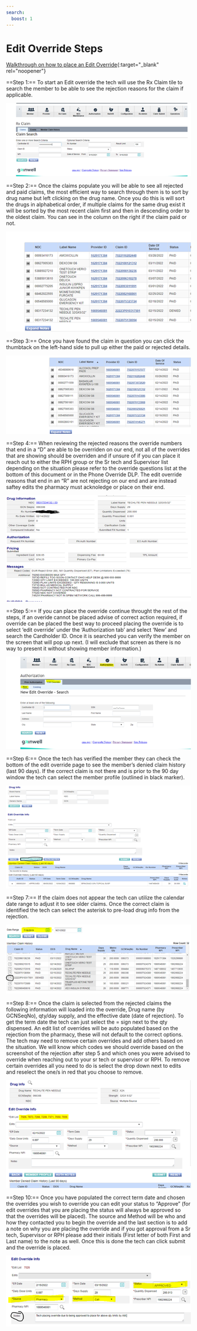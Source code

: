 ```yaml
---
search:
  boost: 1
---
```


# Edit Override Steps

[Walkthrough on how to place an Edit Override](Walkthrough%20on%20how%20to%20place%20a%20Edit%20Override.docx){:target="_blank" rel="noopener"}

==Step 1:== To start an Edit override the tech will use the Rx Claim tile to search the member to be able to see the rejection reasons for the claim if applicable.

![Alt text](edit_override1.png)

==Step 2:== Once the claims populate you will be able to see all rejected and paid claims, the most efficient way to search through them is to sort by drug name but left clicking on the drug name. Once you do this is will sort the drugs in alphabetical order, if multiple claims for the same drug exist it will be sorted by the most recent claim first and then in descending order to the oldest claim. You can see in the column on the right if the claim paid or not.

![Alt text](edit_override2.png)

==Step 3:== Once you have found the claim in question you can click the thumbtack on the left-hand side to pull up either the paid or rejected details.

![Alt text](edit_override3.png)

==Step 4:== When reviewing the rejected reasons the override numbers that end in a “D” are able to be overriden on our end, not all of the overrides that are showing should be overriden and if unsure of if you can place it reach out to either the RPH group or the Sr tech and Supervisor list depending on the situation please refer to the override questions list at the bottom of this document or in the Phone Override DLP. The edit override reasons that end in an “R” are not rejecting on our end and are instead saftey edits the pharmacy must acknoledge or place on their end.

![Alt text](edit_override4.png)

==Step 5:== If you can place the override continue throught the rest of the steps, if an overide cannot be placed advise of correct action required, if override can be placed the best way to proceed placing the override is to select ‘edit override’ under the ‘Authorization tab’ and select ‘New’ and search the Cardholder ID. Once it is searched you can verify the member on the screen that will pop up next. (I will exclude that screen as there is no way to present it without showing member information.)

![Alt text](edit_override5.png)

==Step 6:== Once the tech has verified the member they can check the bottom of the edit override page to see the member’s denied claim history (last 90 days). If the correct claim is not there and is prior to the 90 day window the tech can select the member profile (outlined in black marker).

![Alt text](edit_override6.png)

==Step 7:== If the claim does not appear the tech can utilize the calendar date range to adjust it to see older claims. Once the correct claim is identified the tech can select the asterisk to pre-load drug info from the rejection.

![Alt text](edit_override7.png)

==Step 8:== Once the claim is selected from the rejected claims the following information will loaded into the override, Drug name (by GCNSeqNo), qty/day supply, and the effective date (date of rejection). To get the term date the tech can just select the = sign next to the qty dispensed. An edit list of overrides will be auto populated based on the rejection from the pharmacy, these will not default to the correct options. The tech may need to remove certain overrides and add others based on the situation. We will know which codes we should override based on the screenshot of the rejection after step 5 and which ones you were advised to override when reaching out to your sr tech or supervisor or RPH. To remove certain overrides all you need to do is select the drop down next to edits and reselect the one/s in red that you choose to remove.

![Alt text](edit_override8.png)

==Step 10:== Once you have populated the correct term date and chosen the overrides you wish to override you can edit your status to “Approve” (for edit overrides that you are placing the status will always be approved so that the overrides will be placed). The source and Method will be who and how they contacted you to begin the override and the last section is to add a note on why you are placing the override and if you got approval from a Sr tech, Supervisor or RPH please add their initials (First letter of both First and Last name) to the note as well. Once this is done the tech can click submit and the override is placed.

![Alt text](edit_override9.png)